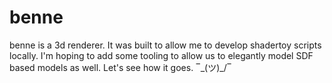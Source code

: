# benne
benne is a 3d renderer. It was built to allow me to develop shadertoy scripts
locally. I'm hoping to add some tooling to allow us to elegantly model SDF based
models as well. Let's see how it goes. ‾\_(ツ)_/‾

